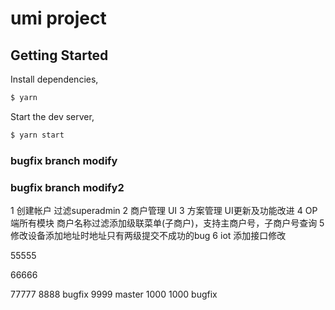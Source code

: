# umi project

## Getting Started

Install dependencies,

```bash
$ yarn
```

Start the dev server,

```bash
$ yarn start
```
### bugfix branch modify
### bugfix branch modify2

1 创建帐户 过滤superadmin
2 商户管理 UI
3 方案管理 UI更新及功能改进
4 OP端所有模块 商户名称过滤添加级联菜单(子商户)，支持主商户号，子商户号查询
5 修改设备添加地址时地址只有两级提交不成功的bug
6 iot 添加接口修改

55555

66666

77777
8888 bugfix
9999 master
1000 
1000 bugfix